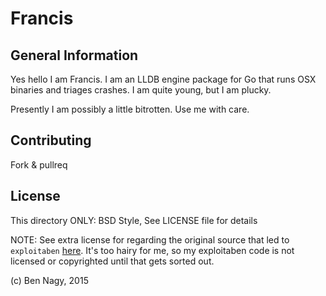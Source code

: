 # Francis

## General Information

Yes hello I am Francis. I am an LLDB engine package for Go that runs OSX binaries and triages crashes. I am quite young, but I am plucky.

Presently I am possibly a little bitrotten. Use me with care.

## Contributing

Fork & pullreq

## License

This directory ONLY: BSD Style, See LICENSE file for details

NOTE: See extra license for regarding the original source that led to `exploitaben` [here](exploitaben/LICENSE.md). It's too hairy for me, so my exploitaben code is not licensed or copyrighted until that gets sorted out.

(c) Ben Nagy, 2015

